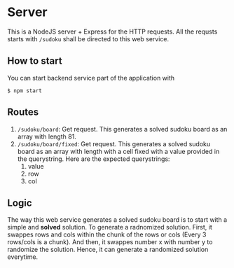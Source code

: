 # Server
This is a NodeJS server + Express for the HTTP requests. All the requsts starts with `/sudoku` shall be directed to this web service.

## How to start
You can start backend service part of the application with
```
$ npm start
```

## Routes
1. `/sudoku/board`: Get request. This generates a solved sudoku board as an array with length 81.
1. `/sudoku/board/fixed`: Get request. This generates a solved sudoku board as an array with length with a cell fixed with a value provided in the querystring. Here are the expected querystrings:
    1. value
    1. row
    1. col

## Logic
The way this web service generates a solved sudoku board is to start with a simple and **solved** solution. To generate a radnomized solution. First, it swappes rows and cols within the chunk of the rows or cols (Every 3 rows/cols is a chunk). And then, it swappes number x with number y to randomize the solution. Hence, it can generate a randomized solution everytime.
